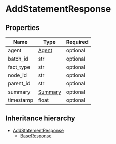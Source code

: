 

# AddStatementResponse

## Properties

Name | Type | Required
-------- | -------- | --------
agent | [Agent](Agent.md) | optional
batch_id | str | optional
fact_type | str | optional
node_id | str | optional
parent_id | str | optional
summary | [Summary](Summary.md) | optional
timestamp | float | optional




## Inheritance hierarchy


* [AddStatementResponse](AddStatementResponse.md)
    * [BaseResponse](BaseResponse.md)
